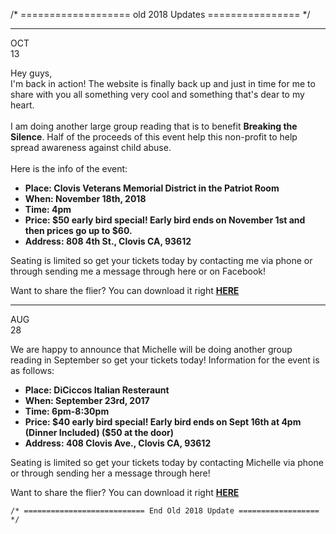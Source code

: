 /* =================== old 2018 Updates ================ */
<hr />
<div class="single-update">
    <div class="date">
        <span class="month">OCT</span><br />
        <span class="day">13</span>
    </div>
    <p>Hey guys, <br />
        I'm back in action! The website is finally back up and just in time for me to share with you all something very cool and something that's dear to my heart. <br/><br/>I am doing another large group reading that is to benefit <b>Breaking the Silence</b>. Half of the proceeds of this event help this non-profit to help spread awareness against child abuse. <br /><br />Here is the info of the event:</p>
    <ul class="update-bullet-list"><b>
        <li>Place: Clovis Veterans Memorial District in the Patriot Room</li>
        <li>When: November 18th, 2018</li>
        <li>Time: 4pm</li>
        <li>Price: $50 early bird special! Early bird ends on November 1st and then prices go up to $60.</li>
        <li>Address: 808 4th St., Clovis CA, 93612</li></b>
        </ul>
    <p>Seating is limited so get your tickets today by contacting me via phone or through sending me a message through here or on Facebook!</p>
    <p>Want to share the flier? You can download it right <b><a href="img/michelle-goyette-group-reading-break-the-silence.jpg" target="_blank">HERE</a></b></p>
</div>
<hr />
<div class="single-update">
    <div class="date">
        <span class="month">AUG</span><br />
        <span class="day">28</span>
    </div>
    <p>We are happy to announce that Michelle will be doing another group reading in September so get your tickets today! Information for the event is as follows:</p>
    <ul class="update-bullet-list"><b>
        <li>Place: DiCiccos Italian Resteraunt</li>
        <li>When: September 23rd, 2017</li>
        <li>Time: 6pm-8:30pm</li>
        <li>Price: $40 early bird special! Early bird ends on Sept 16th at 4pm (Dinner Included) ($50 at the door)</li>
        <li>Address: 408 Clovis Ave., Clovis CA, 93612</li></b>
        </ul>
    <p>Seating is limited so get your tickets today by contacting Michelle via phone or through sending her a message through here!</p>
    <p>Want to share the flier? You can download it right <b><a href="img/michelle-flier-sept-2017.jpg" target="_blank">HERE</a></b></p>
    
    /* =========================== End Old 2018 Update ================== */